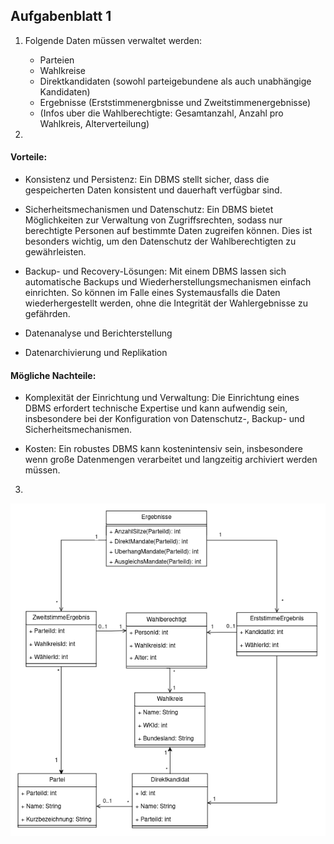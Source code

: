 ## Aufgabenblatt 1

1. Folgende Daten müssen verwaltet werden:
      * Parteien
      * Wahlkreise
      * Direktkandidaten (sowohl parteigebundene als auch unabhängige Kandidaten)
      * Ergebnisse (Erststimmenergbnisse und Zweitstimmenergebnisse)
      * (Infos uber die Wahlberechtigte: Gesamtanzahl, Anzahl pro Wahlkreis, Alterverteilung)
 
2. 
 #### Vorteile:
   * Konsistenz und Persistenz: Ein DBMS stellt sicher, dass die gespeicherten Daten konsistent und dauerhaft verfügbar sind.
   * Sicherheitsmechanismen und Datenschutz: Ein DBMS bietet Möglichkeiten zur Verwaltung von Zugriffsrechten, sodass nur berechtigte Personen auf bestimmte Daten zugreifen können. Dies ist besonders wichtig, um den Datenschutz der Wahlberechtigten zu gewährleisten.

   * Backup- und Recovery-Lösungen: Mit einem DBMS lassen sich automatische Backups und Wiederherstellungsmechanismen einfach einrichten. So können im Falle eines Systemausfalls die Daten wiederhergestellt werden, ohne die Integrität der Wahlergebnisse zu gefährden.

   * Datenanalyse und Berichterstellung
  
   * Datenarchivierung und Replikation

#### Mögliche Nachteile:
   * Komplexität der Einrichtung und Verwaltung: Die Einrichtung eines DBMS erfordert technische Expertise und kann aufwendig sein, insbesondere bei der Konfiguration von Datenschutz-, Backup- und Sicherheitsmechanismen.

   * Kosten: Ein robustes DBMS kann kostenintensiv sein, insbesondere wenn große Datenmengen verarbeitet und langzeitig archiviert werden müssen.
  
3.  
<img src="resources/UML_Wahlen.png">

